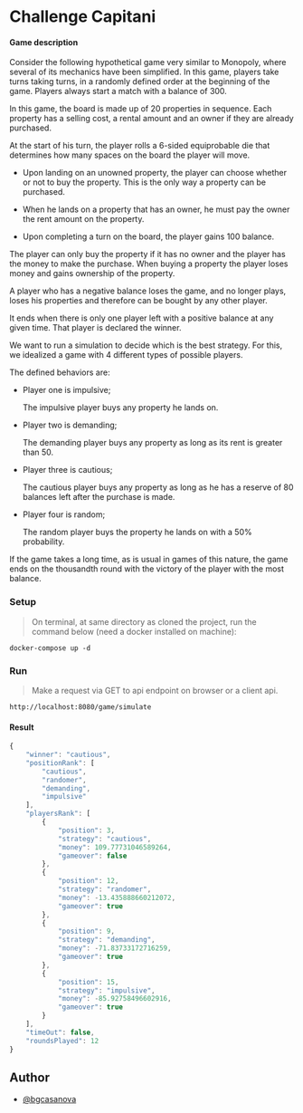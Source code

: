 # Challenge Capitani

#### Game description

Consider the following hypothetical game very similar to Monopoly, where several of its mechanics have been simplified. In this game, players take turns taking turns, in a randomly defined order at the beginning of the game. Players always start a match with a balance of 300.

In this game, the board is made up of 20 properties in sequence. Each property has a selling cost, a rental amount and an owner if they are already purchased.

At the start of his turn, the player rolls a 6-sided equiprobable die that determines how many spaces on the board the player will move.

* Upon landing on an unowned property, the player can choose whether or not to buy the property. This is the only way a property can be purchased.

* When he lands on a property that has an owner, he must pay the owner the rent amount on the property.

* Upon completing a turn on the board, the player gains 100 balance.

The player can only buy the property if it has no owner and the player has the money to make the purchase. When buying a property the player loses money and gains ownership of the property.

A player who has a negative balance loses the game, and no longer plays, loses his properties and therefore can be bought by any other player.

It ends when there is only one player left with a positive balance at any given time. That player is declared the winner.

We want to run a simulation to decide which is the best strategy. For this, we idealized a game with 4 different types of possible players.

The defined behaviors are:

* Player one is impulsive;

    The impulsive player buys any property he lands on.

* Player two is demanding;

    The demanding player buys any property as long as its rent is greater than 50.

* Player three is cautious;

    The cautious player buys any property as long as he has a reserve of 80 balances left after the purchase is made.

* Player four is random;

    The random player buys the property he lands on with a 50% probability.

If the game takes a long time, as is usual in games of this nature, the game ends on the thousandth round with the victory of the player with the most balance.

### Setup

> On terminal, at same directory as cloned the project, run the command below (need a docker installed on machine):
```shell
docker-compose up -d
```
### Run

> Make a request via GET to api endpoint on browser or a client api.
```shell
http://localhost:8080/game/simulate
```

#### Result

```javascript
{
	"winner": "cautious",
	"positionRank": [
		"cautious",
		"randomer",
		"demanding",
		"impulsive"
	],
	"playersRank": [
		{
			"position": 3,
			"strategy": "cautious",
			"money": 109.77731046589264,
			"gameover": false
		},
		{
			"position": 12,
			"strategy": "randomer",
			"money": -13.435888660212072,
			"gameover": true
		},
		{
			"position": 9,
			"strategy": "demanding",
			"money": -71.83733172716259,
			"gameover": true
		},
		{
			"position": 15,
			"strategy": "impulsive",
			"money": -85.92758496602916,
			"gameover": true
		}
	],
	"timeOut": false,
	"roundsPlayed": 12
}
```


## Author

- [@bgcasanova](https://www.github.com/bernardocasanova)


